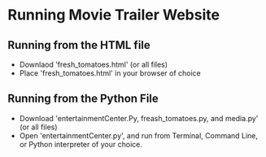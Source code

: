 # Running Movie Trailer Website

## Running from the HTML file

- Downlaod 'fresh_tomatoes.html' (or all files)
- Place 'fresh_tomatoes.html' in your browser of choice

## Running from the Python File

- Download 'entertainmentCenter.Py, freash_tomatoes.py, and media.py' (or all files)
- Open 'entertainmentCenter.py', and run from Terminal, Command Line, or Python interpreter of your choice.